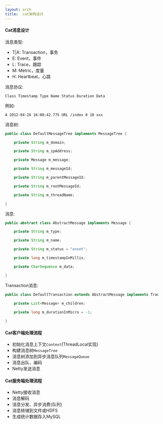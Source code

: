 ```yaml
---
layout: arch
title:  cat架构设计
---
```


#### Cat消息设计

消息类型:

* T\|A: Transaction，事务
* E: Event，事件
* L: Trace，跟踪
* M: Metric，度量
* H: Heartbeat，心跳

消息协议:

```console
Class Timestamp Type Name Status Duration Data
```

例如:

```console
A 2012-04-26 16:00:42.775 URL /index 0 10 xxx
```

消息树:

```java
public class DefaultMessageTree implements MessageTree {

    private String m_domain;

    private String m_ipAddress;

    private Message m_message;

    private String m_messageId;

    private String m_parentMessageId;

    private String m_rootMessageId;

    private String m_threadName;

}
```

消息:

```java
public abstract class AbstractMessage implements Message {

    private String m_type;

    private String m_name;

    private String m_status = "unset";

    private long m_timestampInMillis;

    private CharSequence m_data;

}
```

Transaction消息:

```java
public class DefaultTransaction extends AbstractMessage implements Transaction {

    private List<Message> m_children;
    
    private long m_durationInMicro = -1;

}
```

#### Cat客户端处理流程

* 初始化消息上下文`Context`(ThreadLocal实现)
* 构建消息树`MessageTree`
* 消息树添加到异步消息队列`MessageQueue`
* 消息出队、编码
* Netty发送消息

#### Cat服务端处理流程

* Netty接收消息
* 消息解码
* 消息分发、异步消费(队列)
* 消息转储到文件或HDFS
* 生成统计数据存入MySQL
